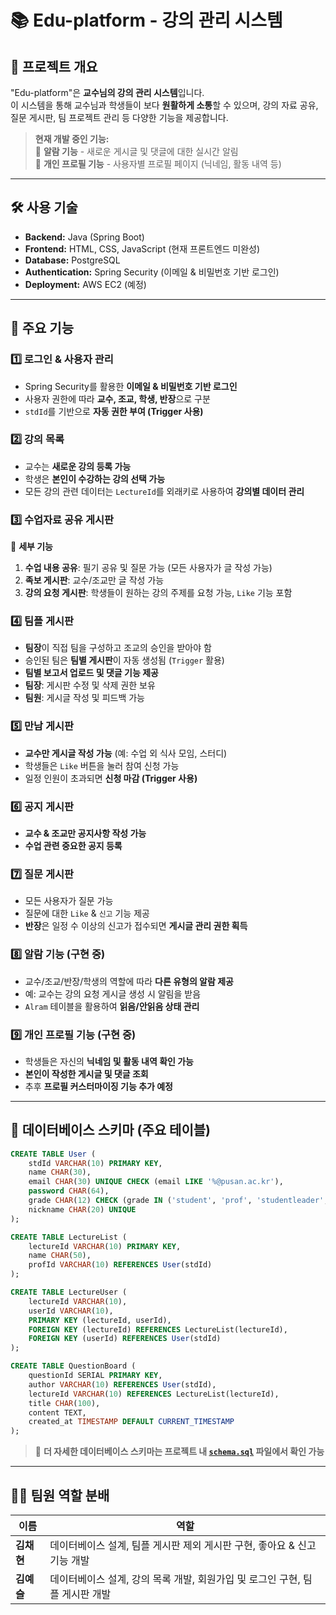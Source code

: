 # 📚 Edu-platform - 강의 관리 시스템

## 📌 프로젝트 개요
"Edu-platform"은 **교수님의 강의 관리 시스템**입니다.  
이 시스템을 통해 교수님과 학생들이 보다 **원활하게 소통**할 수 있으며, 강의 자료 공유, 질문 게시판, 팀 프로젝트 관리 등 다양한 기능을 제공합니다.  

> **현재 개발 중인 기능:**  
> 🔔 **알람 기능** - 새로운 게시글 및 댓글에 대한 실시간 알림  
> 👤 **개인 프로필 기능** - 사용자별 프로필 페이지 (닉네임, 활동 내역 등)

---

## 🛠 사용 기술
- **Backend:** Java (Spring Boot)
- **Frontend:** HTML, CSS, JavaScript (현재 프론트엔드 미완성)
- **Database:** PostgreSQL
- **Authentication:** Spring Security (이메일 & 비밀번호 기반 로그인)
- **Deployment:** AWS EC2 (예정)

---

## 📂 주요 기능

### **1️⃣ 로그인 & 사용자 관리**
- Spring Security를 활용한 **이메일 & 비밀번호 기반 로그인**
- 사용자 권한에 따라 **교수, 조교, 학생, 반장**으로 구분
- `stdId`를 기반으로 **자동 권한 부여 (Trigger 사용)**

### **2️⃣ 강의 목록**
- 교수는 **새로운 강의 등록 가능**
- 학생은 **본인이 수강하는 강의 선택 가능**
- 모든 강의 관련 데이터는 `LectureId`를 외래키로 사용하여 **강의별 데이터 관리**

### **3️⃣ 수업자료 공유 게시판**
📌 **세부 기능**
1. **수업 내용 공유**: 필기 공유 및 질문 가능 (모든 사용자가 글 작성 가능)
2. **족보 게시판**: 교수/조교만 글 작성 가능
3. **강의 요청 게시판**: 학생들이 원하는 강의 주제를 요청 가능, `Like` 기능 포함

### **4️⃣ 팀플 게시판**
- **팀장**이 직접 팀을 구성하고 조교의 승인을 받아야 함
- 승인된 팀은 **팀별 게시판**이 자동 생성됨 (`Trigger` 활용)
- **팀별 보고서 업로드 및 댓글 기능 제공**
- **팀장**: 게시판 수정 및 삭제 권한 보유
- **팀원**: 게시글 작성 및 피드백 가능

### **5️⃣ 만남 게시판**
- **교수만 게시글 작성 가능** (예: 수업 외 식사 모임, 스터디)
- 학생들은 `Like` 버튼을 눌러 참여 신청 가능
- 일정 인원이 초과되면 **신청 마감 (Trigger 사용)**

### **6️⃣ 공지 게시판**
- **교수 & 조교만 공지사항 작성 가능**
- **수업 관련 중요한 공지 등록**

### **7️⃣ 질문 게시판**
- 모든 사용자가 질문 가능
- 질문에 대한 `Like` & `신고` 기능 제공
- **반장**은 일정 수 이상의 신고가 접수되면 **게시글 관리 권한 획득**

### **8️⃣ 알람 기능 (구현 중)**
- 교수/조교/반장/학생의 역할에 따라 **다른 유형의 알람 제공**
- 예: 교수는 강의 요청 게시글 생성 시 알림을 받음
- `Alram` 테이블을 활용하여 **읽음/안읽음 상태 관리**

### **9️⃣ 개인 프로필 기능 (구현 중)**
- 학생들은 자신의 **닉네임 및 활동 내역 확인 가능**
- **본인이 작성한 게시글 및 댓글 조회**
- 추후 **프로필 커스터마이징 기능 추가 예정**

---

## 📜 데이터베이스 스키마 (주요 테이블)
```sql
CREATE TABLE User (
    stdId VARCHAR(10) PRIMARY KEY,
    name CHAR(30),
    email CHAR(30) UNIQUE CHECK (email LIKE '%@pusan.ac.kr'),
    password CHAR(64),
    grade CHAR(12) CHECK (grade IN ('student', 'prof', 'studentleader', 'ra')),
    nickname CHAR(20) UNIQUE
);

CREATE TABLE LectureList (
    lectureId VARCHAR(10) PRIMARY KEY,
    name CHAR(50),
    profId VARCHAR(10) REFERENCES User(stdId)
);

CREATE TABLE LectureUser (
    lectureId VARCHAR(10),
    userId VARCHAR(10),
    PRIMARY KEY (lectureId, userId),
    FOREIGN KEY (lectureId) REFERENCES LectureList(lectureId),
    FOREIGN KEY (userId) REFERENCES User(stdId)
);

CREATE TABLE QuestionBoard (
    questionId SERIAL PRIMARY KEY,
    author VARCHAR(10) REFERENCES User(stdId),
    lectureId VARCHAR(10) REFERENCES LectureList(lectureId),
    title CHAR(100),
    content TEXT,
    created_at TIMESTAMP DEFAULT CURRENT_TIMESTAMP
);
```
> 🔎 **더 자세한 데이터베이스 스키마는 프로젝트 내 [`schema.sql`](schema.sql) 파일에서 확인 가능**

---

## 👨‍💻 팀원 역할 분배
| 이름   | 역할 |
|--------|-------------------------------|
| **김채현** | 데이터베이스 설계, 팀플 게시판 제외 게시판 구현, 좋아요 & 신고 기능 개발 |
| **김예슬** | 데이터베이스 설계, 강의 목록 개발, 회원가입 및 로그인 구현, 팀플 게시판 개발 |


